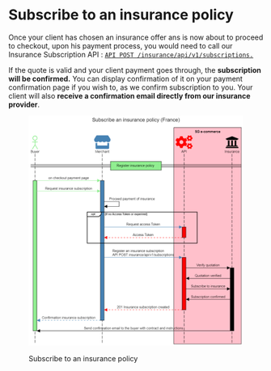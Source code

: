 # Subscribe to an insurance policy

Once your client has chosen an insurance offer ans is now about to proceed to checkout, upon his payment process, you would need to call our Insurance Subscription API : [`API POST /insurance/api/v1/subscriptions.` ](../../api-reference/insurance-api/v-1.2-insurance-api.md#subscriptions-1)

If the quote is valid and your client payment goes through, the **subscription will be confirmed.** You can display confirmation of it on your payment confirmation page if you wish to, as we confirm subscription to you. Your client will also **receive a confirmation email directly from our insurance provider**.

<figure><img src="../../.gitbook/assets/Subscribe an insurance policy (France).png" alt=""><figcaption><p>Subscribe to an insurance policy</p></figcaption></figure>
